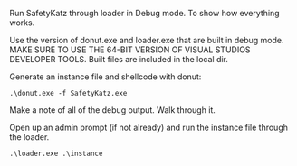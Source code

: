 Run SafetyKatz through loader in Debug mode. To show how everything works. 

Use the version of donut.exe and loader.exe that are built in debug mode. MAKE SURE TO USE THE 64-BIT VERSION OF VISUAL STUDIOS DEVELOPER TOOLS. Built files are included in the local dir.

Generate an instance file and shellcode with donut:
```
.\donut.exe -f SafetyKatz.exe
```

Make a note of all of the debug output. Walk through it.

Open up an admin prompt (if not already) and run the instance file through the loader.
```
.\loader.exe .\instance
```